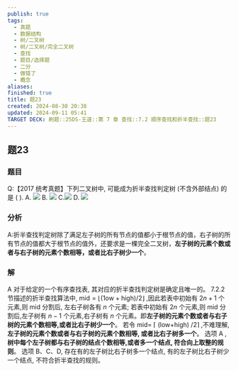 ```yaml
---
publish: true
tags:
  - 真题
  - 数据结构
  - 树/二叉树
  - 树/二叉树/完全二叉树
  - 查找
  - 题目/选择题
  - 二分
  - 做错了
  - 概念
aliases: 
finished: true
title: 题23
created: 2024-08-30 20:38
updated: 2024-09-11 05:41
TARGET DECK: 刷题::25DS-王道::第 7 章 查找::7.2 顺序查找和折半查找::题23
---
```

## 题23
### 题目
Q:【2017 统考真题】下列二叉树中, 可能成为折半查找判定树 (不含外部结点) 的是 ( ).
A. ![](https://img.hwenyi.tech/202405291147190.webp) 
B. ![](https://img.hwenyi.tech/202405291147192.webp)
C.![](https://img.hwenyi.tech/202405291147191.webp)
D. ![](https://img.hwenyi.tech/202405291147193.webp)
### 分析
A:折半查找判定树除了满足左子树的所有节点的值都小于根节点的值，右子树的所有节点的值都大于根节点的值外，还要求是一棵完全二叉树，**左子树的元素个数或者与右子树的元素个数相等，或者比右子树少一个**。
### 解
A
对于给定的一个有序查找表, 其对应的折半查找判定树是确定且唯一的。
7.2.2 节描述的折半查找算法中, $\mathrm{{mid}} = \lfloor ( {1\mathrm{{ow}} + \mathrm{{high}}}) /2\rfloor$ ,因此若表中初始有 ${2n} + 1$ 个元素,则 $\mathrm{{mid}}$ 分割后, 左右子树各有 $n$ 个元素; 
若表中初始有 ${2n}$ 个元素,则 mid 分割后,左子树有 $n - 1$ 个元素,右子树有 $n$ 个元素。即**左子树的元素个数或者与右子树的元素个数相等,或者比右子树少一个**。 
若令 mid= $\lceil$ (low+high) $/2\rceil$ ,不难理解,**左子树的元素个数或者与右子树的元素个数相等, 或者比右子树多一个**。
选项 $\mathrm{A}$ ,**树中每个左子树都与右子树的结点个数相等,或者多一个结点, 符合向上取整的规则**。
选项 B、C、D, 存在有的左子树比右子树多一个结点, 有的左子树比右子树少一个结点, 不符合折半查找的规则。


 